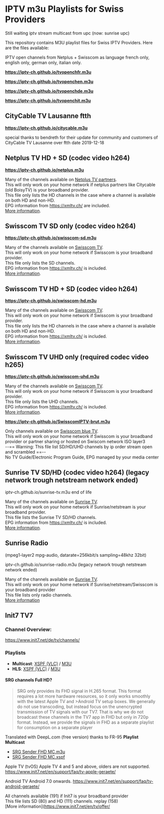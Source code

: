 # IPTV m3u Playlists for Swiss Providers

Still waiting iptv stream multicast from upc (now: sunrise upc)

This repository contains M3U playlist files for Swiss IPTV Providers. Here are the files available:

IPTV open channels from Netplus + Swisscom as language french only, english only, german only, italian only.

**https://iptv-ch.github.io/tvopenchfr.m3u**

**https://iptv-ch.github.io/tvopenchen.m3u**

**https://iptv-ch.github.io/tvopenchde.m3u**

**https://iptv-ch.github.io/tvopenchit.m3u**

## CityCable TV Lausanne ftth

**https://iptv-ch.github.io/citycable.m3u**

special thanks to bendreth for their update for community and customers of CityCable TV Lausanne over ftth date 2019-12-18

## Netplus TV HD + SD (codec video h264)

**https://iptv-ch.github.io/netplus.m3u**

Many of the channels available on [Netplus TV partners](https://citycable.ch/tv/chaines-tv/tv-numerique/).<br>
This will only work on your home network if netplus partners like Citycable (old BoisyTV) is your broadband provider.<br>
This file only lists the HD channels in the case where a channel is available on both HD and non-HD.<br>
EPG information from https://xmltv.ch/ are included.<br>
[More information](https://www.regardtv.net/t7600-netplus-iptv-gratuit-free).


## Swisscom TV SD only (codec video h264)

**https://iptv-ch.github.io/swisscom-sd.m3u**

Many of the channels available on [Swisscom TV](https://www.swisscom.ch/en/residential/internet-television-fixednetwork/swisscom-tv.html).<br>
This will only work on your home network if Swisscom is your broadband provider.<br>
This file only lists the SD channels.<br>
EPG information from https://xmltv.ch/ is included.<br>
[More information](https://www.regardtv.net/t6105-flux-iptv-swisscom).


## Swisscom TV HD + SD (codec video h264)

**https://iptv-ch.github.io/swisscom-hd.m3u**

Many of the channels available on [Swisscom TV](https://www.swisscom.ch/en/residential/internet-television-fixednetwork/swisscom-tv.html).<br>
This will only work on your home network if Swisscom is your broadband provider.<br>
This file only lists the HD channels in the case where a channel is available on both HD and non-HD.<br>
EPG information from https://xmltv.ch/ is included.<br>
[More information](https://www.regardtv.net/t6105-flux-iptv-swisscom).

## Swisscom TV UHD only (required codec video h265)

**https://iptv-ch.github.io/swisscom-uhd.m3u**

Many of the channels available on [Swisscom TV](https://www.swisscom.ch/en/residential/internet-television-fixednetwork/swisscom-tv.html).<br>
This will only work on your home network if Swisscom is your broadband provider.<br>
This file only lists the UHD channels.<br>
EPG information from https://xmltv.ch/ is included.<br>
[More information]( https://www.regardtv.net/t6105p325-flux-iptv-swisscom#77698 ).

**https://iptv-ch.github.io/SwisscomIPTV-brut.m3u**

Only channels available on [Swisscom blue TV](https://www.swisscom.ch/en/residential/tv/channel-lists.html).<br>
This will only work on your home network if Swisscom is your broadband provider or partner sharing or hosted on Swiscom network ISO layer3<br>
--== Warning: This file list SD/HD/UHD channels by ip order stream open and scrambled ==--<br>
No TV Guide/Electronic Program Guide, EPG managed by your media center <br>

## Sunrise TV SD/HD (codec video h264) (legacy network trough netstream network ended)

iptv-ch.github.io/sunrise-tv.m3u end of life

Many of the channels available on [Sunrise TV](https://sunrise.ch/tv).<br>
This will only work on your home network if Sunrise/netstream is your broadband provider.<br>
This file lists the Sunrise TV SD/HD channels.<br>
EPG information from https://xmltv.ch/ is included.<br>
[More information](https://www.regardtv.net/t6207-sunrise-iptv-libre-en-clair-non-brouille).

## Sunrise Radio 
(mpeg1-layer2 mpg-audio, datarate=256kbit/s sampling=48khz 32bit)

iptv-ch.github.io/sunrise-radio.m3u (legacy network trough netstream network ended)

Many of the channels available on [Sunrise TV](https://sunrise.ch/tv).<br>
This will only work on your home network if Sunrise/netstream/Swisscom is your broadband provider<br>
This file lists only radio channels.<br>
[More information](https://www.regardtv.net/t6207-sunrise-iptv-libre-en-clair-non-brouille)

## Init7 TV7

### Channel Overview:
https://www.init7.net/de/tv/channels/ 

### Playlists
* **Multicast**: [XSPF (VLC)](https://api.init7.net/tvchannels.xspf) / [M3U](https://api.init7.net/tvchannels.m3u)
* **HLS**: [XSPF (VLC)](https://api.init7.net/tvchannels.xspf?rp=true) / [M3U](https://api.init7.net/tvchannels.m3u?rp=true)

#### SRG channels Full HD?
> SRG only provides its FHD signal in H.265 format. This format requires a lot more hardware resources, so it only works smoothly with the latest Apple TV and >Android TV setup boxes. We generally do not use transcoding, but instead focus on the unencrypted transmission of TV signals with our TV7. That is why we do not broadcast these channels in the TV7 app in FHD but only in 720p format. Instead, we provide the signals in FHD as a separate playlist for consumption on a separate player

Translated with DeepL.com (free version) thanks to FR-95
**Playlist Multicast**
* [SRG Sender FHD MC.m3u](https://www.init7.net/de/support/faq/srg-sender-full-hd/srg-fhd-mc.m3u)
* [SRG Sender FHD MC.xspf](https://www.init7.net/de/support/faq/srg-sender-full-hd/srg-fhd-mc.xspf)

Apple TV (tvOS) Apple TV 4 and 5 and above, olders are not supported.
https://www.init7.net/en/support/faq/tv-apple-geraete/

Android TV Android 7.0 onwards.
https://www.init7.net/en/support/faq/tv-android-geraete/


All channels available (191) if Init7 is your broadband provider<br>
This file lists SD (80) and HD (111) channels. replay (158) <br>
[More information](https://www.init7.net/en/tv/offer/
